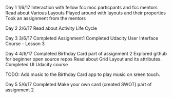 Day 1
1/6/17
Interaction with fellow fcc moc particpants and fcc mentors
Read about Various Layouts
Played around with layouts and their properties
Took an assignment from the mentors

Day 2
2/6/17
Read about Activity Life Cycle

Day 3
3/6/17
Completed Assignment1
Completed Udacity User Interface Course - Lesson 3

Day 4
4/6/17
Completed Birthday Card part of assignment 2
Explored github for beginner open source repos
Read about Grid Layout and its attributes.
Completed UI Udacity course 

TODO: Add music to the Birthday Card app to play music on sreen touch.

Day 5
5/6/17
Completed Make your own card (created SWOT) part of assignment 2

